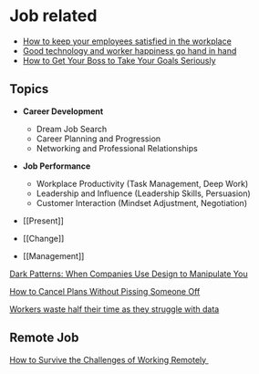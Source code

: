# Job related

- [How to keep your employees satisfied in the workplace ](https://www.zdnet.com/article/how-to-keep-your-employees-satisfied-in-the-workplace/)
- [Good technology and worker happiness go hand in hand ](https://www.zdnet.com/article/good-technology-and-worker-happiness-go-hand-in-hand/)
- [How to Get Your Boss to Take Your Goals Seriously ](https://twocents.lifehacker.com/how-to-get-your-boss-to-take-your-goals-seriously-1828690783)

## Topics

- **Career Development**
    - Dream Job Search
    - Career Planning and Progression
    - Networking and Professional Relationships
- **Job Performance**
    - Workplace Productivity (Task Management, Deep Work)
    - Leadership and Influence (Leadership Skills, Persuasion)
    - Customer Interaction (Mindset Adjustment, Negotiation)

- [[Present]]
- [[Change]]
- [[Management]]



[Dark Patterns: When Companies Use Design to Manipulate You ](https://www.howtogeek.com/363484/dark-patterns-when-companies-use-design-to-manipulate-you/)

[How to Cancel Plans Without Pissing Someone Off ](https://lifehacker.com/how-to-cancel-plans-without-pissing-someone-off-1826194573)

[Workers waste half their time as they struggle with data ](https://www.zdnet.com/article/workers-waste-half-their-time-as-they-struggle-with-data/#ftag=RSSbaffb68)



## Remote Job

[How to Survive the Challenges of Working Remotely ](https://lifehacker.com/how-to-survive-the-challenges-of-working-remotely-1832239650)